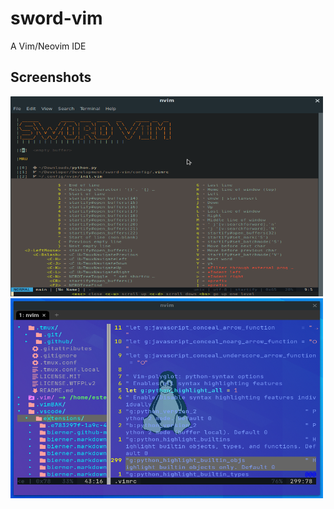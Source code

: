 # sword-vim

A Vim/Neovim IDE

## Screenshots

<img alt="sword-vim" src="./screenshots/sword-vim.png?raw=true" width="500" height="320" />

<img alt="sword-vim" src="./screenshots/neovim.png?raw=true" width="500" height="320" />


